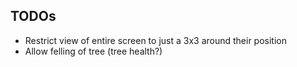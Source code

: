 
## TODOs


- Restrict view of entire screen to just a 3x3 around their position
- Allow felling of tree (tree health?)
